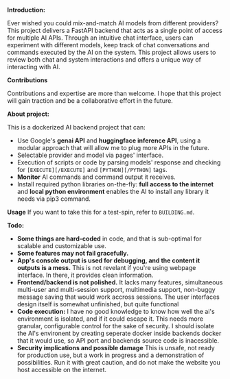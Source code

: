 **Introduction:**

Ever wished you could mix-and-match AI models from different providers? This project delivers a FastAPI backend that acts as a single point of access for multiple AI APIs. Through an intuitive chat interface, users can experiment with different models, keep track of chat conversations and commands executed by the AI on the system. This project allows users to review both chat and system interactions and offers a unique way of interacting with AI.

**Contributions**

Contributions and expertise are more than welcome. I hope that this project will gain traction and be a collaborative effort in the future.

**About project:**

This is a dockerized AI backend project that can:
- Use Google's **genai API** and **huggingface inference API**, using a modular approach that will allow me to plug more APIs in the future. 
- Selectable provider and model via pages' interface. 
- Execution of scripts or code by parsing models' response and checking for `[EXECUTE][/EXECUTE]` and `[PYTHON][/PYTHON]` tags. 
- **Monitor** AI commands and command output it receives. 
- Install required python libraries on-the-fly: **full access to the internet** and **local python environment** enables the AI to install any library it needs via pip3 command.

**Usage**
If you want to take this for a test-spin, refer to `BUILDING.md`.

**Todo:**
* **Some things are hard-coded** in code, and that is sub-optimal for scalable and customizable use. 
* **Some features may not fail gracefully.**
* **App's console output is used for debugging, and the content it outputs is a mess.** This is not revelant if you're using webpage interface. In there, it provides clean information.
* **Frontend/backend is not polished.** It lacks many features, simultaneous multi-user and multi-session support, multimedia support, non-buggy message saving that would work accross sessions. The user interfaces design itself is somewhat unfinished, but quite functional
* **Code execution:** I have no good knowledge to know how well the ai's environment is isolated, and if it could escape it. This needs more granular, configurable control for the sake of security. I should isolate the AI's environent by creating seperate docker inside backends docker that it would use, so API port and backends source code is inacessible.
* **Security implications and possible damage** This is unsafe, not ready for production use, but a work in progress and a demonstration of possibilities. Run it with great caution, and do not make the website you host accessible on the internet.  